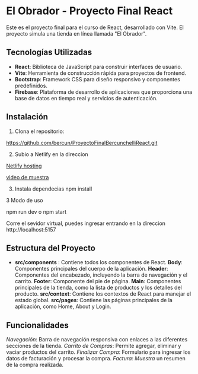 # El Obrador - Proyecto Final React

Este es el proyecto final para el curso de React, desarrollado con Vite. El proyecto simula una tienda en línea llamada "El Obrador".

## Tecnologías Utilizadas

- **React**: Biblioteca de JavaScript para construir interfaces de usuario.
- **Vite**: Herramienta de construcción rápida para proyectos de frontend.
- **Bootstrap**: Framework CSS para diseño responsivo y componentes predefinidos.
- **Firebase**: Plataforma de desarrollo de aplicaciones que proporciona una base de datos en tiempo real y servicios de autenticación.

## Instalación

1. Clona el repositorio:

https://github.com/bercun/ProyectoFinalBercunchelliReact.git


2. Subio a Netlify en la direccion 

[Netlify hosting](https://bercunpfreact.netlify.app/)

    
[video de muestra](https://drive.google.com/file/d/17xvLFGjqp8NRyNtigHYG0UwC04_-fr_M/view?usp=sharing)


3. Instala dependecias 
npm install

3 Modo de uso

npm run dev 
o
 npm start

 Corre el sevidor virtual, puedes ingresar entrando en la direccion  http://localhost:5157

 
## Estructura del Proyecto

- **src/components** : Contiene todos los componentes de React.
**Body**: Componentes principales del cuerpo de la aplicación.
**Header**: Componentes del encabezado, incluyendo la barra de navegación y el carrito.
**Footer**: Componente del pie de página.
**Main**: Componentes principales de la tienda, como la lista de productos y los detalles del producto.
**src/context**: Contiene los contextos de React para manejar el estado global.
**src/pages**: Contiene las páginas principales de la aplicación, como Home, About y Login.

## Funcionalidades
*Navegación*: Barra de navegación responsiva con enlaces a las diferentes secciones de la tienda.
*Carrito de Compras*: Permite agregar, eliminar y vaciar productos del carrito.
*Finalizar Compra*: Formulario para ingresar los datos de facturación y procesar la compra.
*Factura: Muestra* un resumen de la compra realizada.